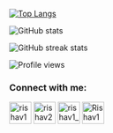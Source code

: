 [![Top Langs](https://github-readme-stats.vercel.app/api/top-langs/?username=rishav197&theme=dark)](https://github.com/anuraghazra/github-readme-stats)

![GitHub stats](https://github-readme-stats.vercel.app/api?username=rishav197&show_icons=true&theme=dark&count_private=true)  

![GitHub streak stats](https://github-readme-streak-stats.herokuapp.com/?user=rishav197&theme=dark)  

![Profile views](https://gpvc.arturio.dev/rishav197)  



<!-- Social Urls -->
<h3 align="left">Connect with me:</h3>
<p align="left">
<a href="https://www.linkedin.com/in/rishav197" target="blank"><img align="center" src="https://raw.githubusercontent.com/rahuldkjain/github-profile-readme-generator/master/src/images/icons/Social/linked-in-alt.svg" alt="rishav197" height="40" width="40" /></a>
<a href="https://www.kaggle.com/rishav20569" target="blank"><img align="center" src="https://github.com/rahuldkjain/github-profile-readme-generator/blob/master/src/images/icons/Social/kaggle.svg" alt="rishav20569" height="40" width="40" /></a>
<a href="https://www.instagram.com/rishav1_97/" target="blank"><img align="center" src="https://github.com/rahuldkjain/github-profile-readme-generator/blob/master/src/images/icons/Social/instagram.svg" alt="rishav1_97" height="40" width="40" /></a>
<a href="https://twitter.com/Rishav197" target="blank"><img align="center" src="https://raw.githubusercontent.com/rahuldkjain/github-profile-readme-generator/master/src/images/icons/Social/twitter.svg" alt="Rishav197" height="40" width="40" /></a>